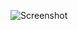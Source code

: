 ![Screenshot](https://raw.githubusercontent.com/Cryakl/Ultimate-RAT-Collection/refs/heads/main/SpyNet/Spy-Net%20v0.5.1/Screenshot.png)
